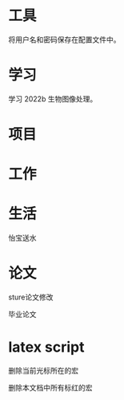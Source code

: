 

# 工具
将用户名和密码保存在配置文件中。

# 学习
学习 2022b 生物图像处理。

# 项目


# 工作

# 生活
怡宝送水


# 论文
sture论文修改

毕业论文

# latex script
删除当前光标所在的宏

删除本文档中所有标红的宏
